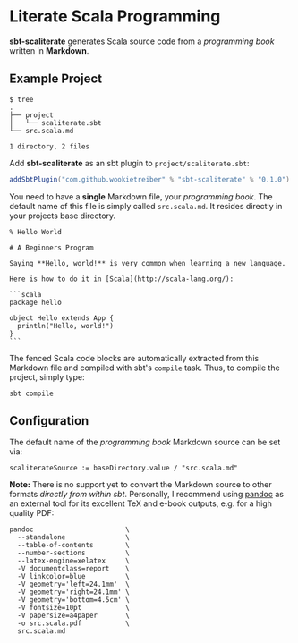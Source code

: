 # Literate Scala Programming

**sbt-scaliterate** generates Scala source code from a *programming book* written in **Markdown**.

## Example Project

```
$ tree
.
├── project
│   └── scaliterate.sbt
└── src.scala.md

1 directory, 2 files
```

Add **sbt-scaliterate** as an sbt plugin to `project/scaliterate.sbt`:

```scala
addSbtPlugin("com.github.wookietreiber" % "sbt-scaliterate" % "0.1.0")
```

You need to have a **single** Markdown file, your *programming book*. The default name of this file is simply called `src.scala.md`. It resides directly in your projects base directory.

    % Hello World
    
    # A Beginners Program
    
    Saying **Hello, world!** is very common when learning a new language.
    
    Here is how to do it in [Scala](http://scala-lang.org/):
    
    ```scala
    package hello
    
    object Hello extends App {
      println("Hello, world!")
    }
    ```

The fenced Scala code blocks are automatically extracted from this Markdown file and compiled with sbt's `compile` task. Thus, to compile the project, simply type:

```
sbt compile
```

## Configuration

The default name of the *programming book* Markdown source can be set via:

```
scaliterateSource := baseDirectory.value / "src.scala.md"
```

**Note:** There is no support yet to convert the Markdown source to other formats *directly from within sbt*. Personally, I recommend using [pandoc](http://pandoc.org/) as an external tool for its excellent TeX and e-book outputs, e.g. for a high quality PDF:

```
pandoc                       \
  --standalone               \
  --table-of-contents        \
  --number-sections          \
  --latex-engine=xelatex     \
  -V documentclass=report    \
  -V linkcolor=blue          \
  -V geometry='left=24.1mm'  \
  -V geometry='right=24.1mm' \
  -V geometry='bottom=4.5cm' \
  -V fontsize=10pt           \
  -V papersize=a4paper       \
  -o src.scala.pdf           \
  src.scala.md
```
